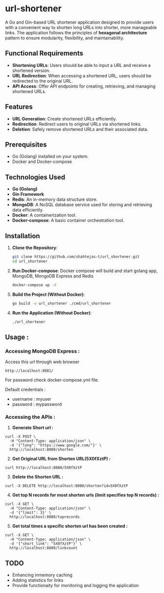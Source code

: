 # url-shortener

A Go and Gin-based URL shortener application designed to provide users with a convenient way to shorten long URLs into shorter, more manageable links. The application follows the principles of **hexagonal architecture** pattern to ensure modularity, flexibility, and maintainability.

## Functional Requirements

- **Shortening URLs**: Users should be able to input a URL and receive a shortened version.
- **URL Redirection**: When accessing a shortened URL, users should be redirected to the original URL.
- **API Access**: Offer API endpoints for creating, retrieving, and managing shortened URLs.

## Features

- **URL Generation**: Create shortened URLs efficiently.
- **Redirection**: Redirect users to original URLs via shortened links.
- **Deletion**: Safely remove shortened URLs and their associated data.

## Prerequisites

- Go (Golang) installed on your system.
- Docker and Docker-compose

## Technologies Used

- **Go (Golang)**
- **Gin Framework**
- **Redis**: An in-memory data structure store.
- **MongoDB**: A NoSQL database service used for storing and retrieving data efficiently.
- **Docker**: A containerization tool.
- **Docker-compose**: A basic container orchestration tool.

## Installation

1. **Clone the Repository**:

   ```bash
   git clone https://github.com/shahtejas-t/url_shortener.git
   cd url_shortener
   ```

2. **Run Docker-compose**: Docker compose will build and start golang app, MongoDB, MongoDB Express and Redis
   ```bash
   docker-compose up -d
   ```

3. **Build the Project (Without Docker)**:
   ```bash
   go build -o url_shortener ./cmd/url_shortener
   ```

4. **Run the Application (Without Docker)**:
   ```bash
   ./url_shortener
   ```

## Usage :

### Accessing MongoDB Express :
Access this url through web browser
```
http://localhost:8081/
```
For password check docker-compose.yml file.

Default credentials :
- username : myuser
- password : mypassword

### Accessing the APIs :
1. **Generate Short url :**
```
curl -X POST \
  -H "Content-Type: application/json" \
  -d '{"long": "https://www.google.com/"}' \
  http://localhost:8080/shorten
```

2. **Get Original URL from Shorten URL(5X0fXztP) :**
```
curl http://localhost:8080/5X0fXztP
```

3. **Delete the Shorten URL :**
```
curl -X DELETE http://localhost:8080/shorten?id=5X0fXztP
``` 

4. **Get top N records for most shorten urls (limit specifies top N records) :**
```
curl -X GET \
  -H "Content-Type: application/json" \
  -d '{"limit": 3}' \
  http://localhost:8080/toprecords

```

5. **Get total times a specific shorten url has been created :**
```
curl -X GET \
  -H "Content-Type: application/json" \
  -d '{"short_link": "5X0fXztP"}' \
  http://localhost:8080/linkcount
```

## TODO

- Enhancing inmemory caching
- Adding statistics for links
- Provide functionaity for monitoring and logging the application
